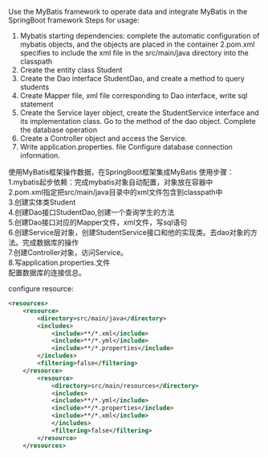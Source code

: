 Use the MyBatis framework to operate data and integrate MyBatis in the SpringBoot framework
Steps for usage:  
1. Mybatis starting dependencies: complete the automatic configuration of mybatis objects, and the objects are placed in the container
2.pom.xml specifies to include the xml file in the src/main/java directory into the classpath
3. Create the entity class Student
4. Create the Dao interface StudentDao, and create a method to query students
5. Create Mapper file, xml file corresponding to Dao interface, write sql statement
6. Create the Service layer object, create the StudentService interface and its implementation class. Go to the method of the dao object. Complete the database operation
7. Create a Controller object and access the Service.
8. Write application.properties. file
Configure database connection information.

使用MyBatis框架操作数据，在SpringBoot框架集成MyBatis 
使用步骤：  
1.mybatis起步依赖：完成mybatis对象自动配置，对象放在容器中  
2.pom.xml指定把src/main/java目录中的xml文件包含到classpath中  
3.创建实体类Student  
4.创建Dao接口StudentDao,创建一个查询学生的方法  
5.创建Dao接口对应的Mapper文件，xml文件，写sql语句  
6.创建Service层对象，创建StudentService接口和他的实现类。去dao对象的方法。完成数据库的操作  
7.创建Controller对象，访问Service。  
8.写application.properties.文件  
配置数据库的连接信总。  


configure resource:
```xml
<resources>
	<resource>
		<directory>src/main/java</directory>
		<includes>
			<include>**/*.xml</include>
			<include>**/*.yml</include>
			<include>**/*.properties</include>
		</includes>
		<filtering>false</filtering>
	</resource>
		<resource>
			<directory>src/main/resources</directory>
			<includes>
			<include>**/*.yml</include>
			<include>**/*.properties</include>
			<include>**/*.xml</include>
			</includes>
			<filtering>false</filtering>
		</resource>
	</resources>
```